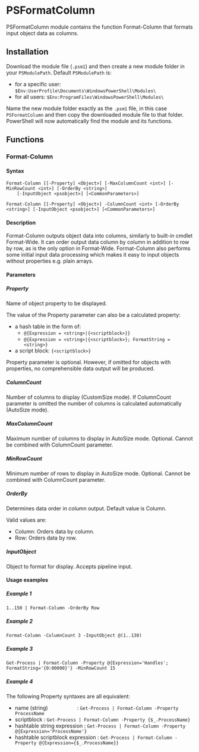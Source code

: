 # PSFormatColumn
PSFormatColumn module contains the function Format-Column that formats input object data as columns.
## Installation
Download the module file (`.psm1`) and then create a new module folder in your `PSModulePath`. Default `PSModulePath` is:

- for a specific user: `$Env:UserProfile\Documents\WindowsPowerShell\Modules\`
- for all users: `$Env:ProgramFiles\WindowsPowerShell\Modules\`

Name the new module folder exactly as the `.psm1` file, in this case `PSFormatColumn` and then copy the downloaded module file to that folder. PowerShell will now automatically find the module and its functions.
## Functions
### Format-Column
#### Syntax
```
Format-Column [[-Property] <Object>] [-MaxColumnCount <int>] [-MinRowCount <int>] [-OrderBy <string>]
    [-InputObject <psobject>] [<CommonParameters>]
```
```
Format-Column [[-Property] <Object>] -ColumnCount <int> [-OrderBy <string>] [-InputObject <psobject>] [<CommonParameters>]
```
#### Description
Format-Column outputs object data into columns, similarly to built-in cmdlet Format-Wide. It can order output data column by column in addition to row by row, as is the only option in Format-Wide. Format-Column also performs some initial input data processing which makes it easy to input objects without properties e.g. plain arrays.
#### Parameters
##### Property
Name of object property to be displayed.
 
The value of the Property parameter can also be a calculated property:
- a hash table in the form of:
    - `@{Expression = <string>|{<scriptblock>}}`
    - `@{Expression = <string>|{<scriptblock>}; FormatString = <string>}`
- a script block: `{<scriptblock>}`
 
Property parameter is optional. However, if omitted for objects with properties, no comprehensible data output will be produced.
##### ColumnCount
Number of columns to display (CustomSize mode). If ColumnCount parameter is omitted the number of columns is calculated automatically (AutoSize mode).
##### MaxColumnCount
Maximum number of columns to display in AutoSize mode. Optional. Cannot be combined with ColumnCount parameter.
##### MinRowCount
Minimum number of rows to display in AutoSize mode. Optional. Cannot be combined with ColumnCount parameter.
##### OrderBy
Determines data order in column output. Default value is Column.

Valid values are:
- Column: Orders data by column.
- Row: Orders data by row.
##### InputObject
Object to format for display. Accepts pipeline input.
#### Usage examples
##### Example 1
`1..150 | Format-Column -OrderBy Row`
##### Example 2 
`Format-Column -ColumnCount 3 -InputObject @(1..130)`
##### Example 3
`Get-Process | Format-Column -Property @{Expression='Handles'; FormatString='{0:00000}'} -MinRowCount 15`
##### Example 4
The following Property syntaxes are all equivalent:
- name (string)&nbsp; &nbsp; &nbsp; &nbsp; &nbsp; &nbsp; &nbsp; &nbsp; &nbsp; &nbsp; : `Get-Process | Format-Column -Property ProcessName`
- scriptblock                      : `Get-Process | Format-Column -Property {$_.ProcessName}`
- hashtable string expression      : `Get-Process | Format-Column -Property @{Expression='ProcessName'}`
- hashtable scriptblock expression : `Get-Process | Format-Column -Property @{Expression={$_.ProcessName}}`
